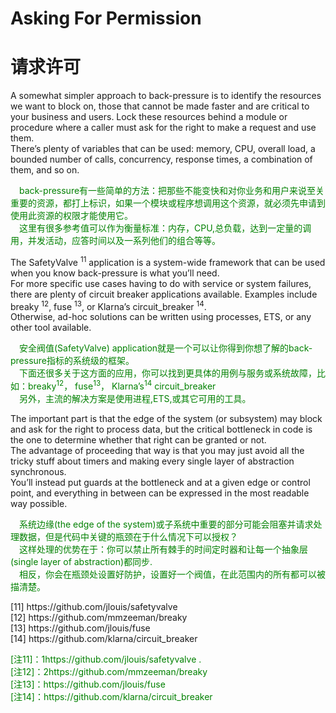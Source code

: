 # Asking For Permission
# 请求许可
A somewhat simpler approach to back-pressure is to identify the resources we want to block on, those that cannot be made faster and are critical to your business and users. Lock these resources behind a module or procedure where a caller must ask for the right to make a request and use them.<br>
There’s plenty of variables that can be used: memory, CPU, overall load, a bounded number of calls, concurrency, response times, a combination of them, and so on.
<p></p> <font color="green">
&emsp;back-pressure有一些简单的方法：把那些不能变快和对你业务和用户来说至关重要的资源，都打上标识，如果一个模块或程序想调用这个资源，就必须先申请到使用此资源的权限才能使用它。<br>
&emsp;这里有很多参考值可以作为衡量标准：内存，CPU,总负载，达到一定量的调用，并发活动，应答时间以及一系列他们的组合等等。
</font> <p></p>
The SafetyValve <sup>11</sup> application is a system-wide framework that can be used when you know back-pressure is what you’ll need.<br>
For more specific use cases having to do with service or system failures, there are plenty of circuit breaker applications available. Examples include breaky <sup>12</sup>, fuse <sup>13</sup>, or Klarna’s circuit_breaker <sup>14</sup>.<br>
Otherwise, ad-hoc solutions can be written using processes, ETS, or any other tool available.
<p></p> <font color="green">
&emsp;安全阀值(SafetyValve) application就是一个可以让你得到你想了解的back-pressure指标的系统级的框架。<br>
&emsp;下面还很多关于这方面的应用，你可以找到更具体的用例与服务或系统故障，比如：breaky<sup>12</sup>， fuse<sup>13</sup>， Klarna’s<sup>14</sup> circuit_breaker<br>
&emsp;另外，主流的解决方案是使用进程,ETS,或其它可用的工具。
</font> <p></p>
The important part is that the edge of the system (or subsystem) may block and ask for the right to process data, but the critical bottleneck in code is the one to determine whether that right can be granted or not.<br>
The advantage of proceeding that way is that you may just avoid all the tricky stuff about timers and making every single layer of abstraction synchronous.<br>
You’ll instead put guards at the bottleneck and at a given edge or control point, and everything in between can be expressed in the most readable way possible.
<p></p> <font color="green">
&emsp;系统边缘(the edge of the system)或子系统中重要的部分可能会阻塞并请求处理数据，但是代码中关键的瓶颈在于什么情况下可以授权？<br>
&emsp;这样处理的优势在于：你可以禁止所有棘手的时间定时器和让每一个抽象层(single layer of abstraction)都同步.<br>
&emsp;相反，你会在瓶颈处设置好防护，设置好一个阀值，在此范围内的所有都可以被描清楚。
</font> <p></p>
[11] https://github.com/jlouis/safetyvalve<br>
[12] https://github.com/mmzeeman/breaky<br>
[13] https://github.com/jlouis/fuse<br>
[14] https://github.com/klarna/circuit_breaker<br>
<p></p> <font color="green">
[注11]：1https://github.com/jlouis/safetyvalve .<br>
[注12]：2https://github.com/mmzeeman/breaky <br>
[注13]：https://github.com/jlouis/fuse<br>
[注14]：https://github.com/klarna/circuit_breaker
</font> <p></p>


